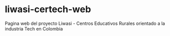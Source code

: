 # liwasi-certech-web
Pagina web del proyecto Liwasi - Centros Educativos Rurales orientado a la industria Tech en Colombia
